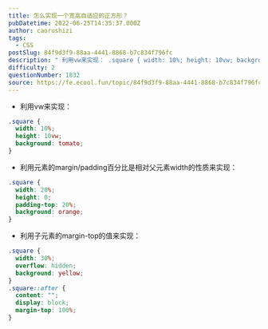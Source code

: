 ```yaml
---
title: 怎么实现一个宽高自适应的正方形？
pubDatetime: 2022-06-25T14:35:37.000Z
author: caorushizi
tags:
  - CSS
postSlug: 84f9d3f9-88aa-4441-8868-b7c834f796fc
description: " 利用vw来实现： .square { width: 10%; height: 10vw; background: tomato; } 利用元素的margin/padding百分比是相对父元素width的性质来实现： .square { width: 20%; height: 0; padding-top: 20%; background: orange; } 利用子元素的margin-top的值"
difficulty: 2
questionNumber: 1832
source: https://fe.ecool.fun/topic/84f9d3f9-88aa-4441-8868-b7c834f796fc
---
```


- 利用vw来实现：

```css
.square {
  width: 10%;
  height: 10vw;
  background: tomato;
}
```

- 利用元素的margin/padding百分比是相对父元素width的性质来实现：

```css
.square {
  width: 20%;
  height: 0;
  padding-top: 20%;
  background: orange;
}
```

- 利用子元素的margin-top的值来实现：

```css
.square {
  width: 30%;
  overflow: hidden;
  background: yellow;
}
.square::after {
  content: "";
  display: block;
  margin-top: 100%;
}
```
